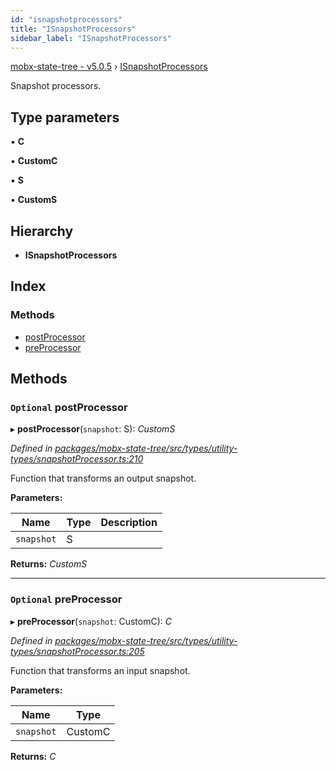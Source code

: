 ```yaml
---
id: "isnapshotprocessors"
title: "ISnapshotProcessors"
sidebar_label: "ISnapshotProcessors"
---
```


[mobx-state-tree - v5.0.5](../index.md) › [ISnapshotProcessors](isnapshotprocessors.md)

Snapshot processors.

## Type parameters

▪ **C**

▪ **CustomC**

▪ **S**

▪ **CustomS**

## Hierarchy

* **ISnapshotProcessors**

## Index

### Methods

* [postProcessor](isnapshotprocessors.md#optional-postprocessor)
* [preProcessor](isnapshotprocessors.md#optional-preprocessor)

## Methods

### `Optional` postProcessor

▸ **postProcessor**(`snapshot`: S): *CustomS*

*Defined in [packages/mobx-state-tree/src/types/utility-types/snapshotProcessor.ts:210](https://github.com/mobxjs/mobx-state-tree/blob/d57812c6/packages/mobx-state-tree/src/types/utility-types/snapshotProcessor.ts#L210)*

Function that transforms an output snapshot.

**Parameters:**

Name | Type | Description |
------ | ------ | ------ |
`snapshot` | S |   |

**Returns:** *CustomS*

___

### `Optional` preProcessor

▸ **preProcessor**(`snapshot`: CustomC): *C*

*Defined in [packages/mobx-state-tree/src/types/utility-types/snapshotProcessor.ts:205](https://github.com/mobxjs/mobx-state-tree/blob/d57812c6/packages/mobx-state-tree/src/types/utility-types/snapshotProcessor.ts#L205)*

Function that transforms an input snapshot.

**Parameters:**

Name | Type |
------ | ------ |
`snapshot` | CustomC |

**Returns:** *C*

